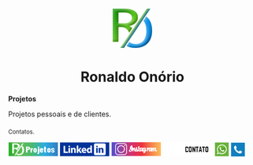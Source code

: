 <p align="center">
  <a href="https://roondoss.github.io/projetos/home/">
    <img src="assets/imgProjetos/logo.png" alt="Ronaldo Onorio" width="80" height="80">
  </a>
  <h1 align="center">Ronaldo Onório</h1>
</p>

<strong>Projetos</strong>
<p>Projetos pessoais e de clientes.</p>

<sub> Contatos.
</sub>

<div>
<a href="https://roondoss.github.io/projetos/home/" target="_blank"><img src="https://github.com/roondoss/projetos/blob/main/assets/imgReadme/projetos.png?raw=true" target="_blank"></a>
  <a href="https://www.linkedin.com/in/ronaldoonorio" target="_blank"><img src="https://github.com/roondoss/projetos/blob/main/assets/imgReadme/linkedin.png?raw=true" target="_blank"></a> 
  <a href="https://www.instagram.com/ronaldo_onorio/" target="_blank"><img src="https://github.com/roondoss/projetos/blob/main/assets/imgReadme/instagram.png?raw=true" target="_blank"></a>
  <a href="#" target="_blank"><img src="https://github.com/roondoss/projetos/blob/main/assets/imgReadme/meLiga.png?raw=true" target="_blank"></a>
  <a href="https://wa.me/5567998763544?text=GitHub%20--%20Olá%20como esta%20tudo%20bem?" target="_blank"><img src="https://github.com/roondoss/projetos/blob/main/assets/imgReadme/zap.png?raw=true" target="_blank"></a>
  <a href="https://roondoss.my3cx.com.br:5001/LiveChat938942" target="_blank"><img src="https://github.com/roondoss/projetos/blob/main/assets/imgReadme/3cx.png?raw=true" target="_blank"></a>
</div>